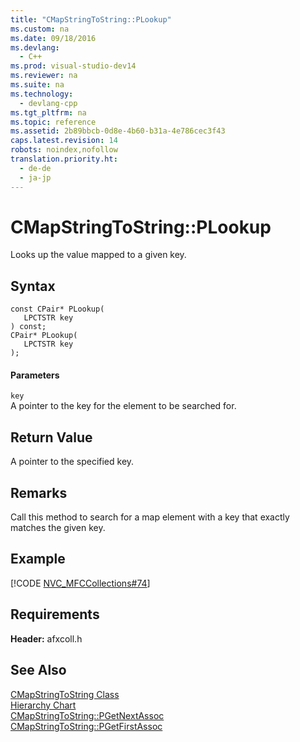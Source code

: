 ```yaml
---
title: "CMapStringToString::PLookup"
ms.custom: na
ms.date: 09/18/2016
ms.devlang: 
  - C++
ms.prod: visual-studio-dev14
ms.reviewer: na
ms.suite: na
ms.technology: 
  - devlang-cpp
ms.tgt_pltfrm: na
ms.topic: reference
ms.assetid: 2b89bbcb-0d8e-4b60-b31a-4e786cec3f43
caps.latest.revision: 14
robots: noindex,nofollow
translation.priority.ht: 
  - de-de
  - ja-jp
---
```

# CMapStringToString::PLookup
Looks up the value mapped to a given key.  
  
## Syntax  
  
```  
const CPair* PLookup(  
   LPCTSTR key  
) const;  
CPair* PLookup(  
   LPCTSTR key  
);  
```  
  
#### Parameters  
 `key`  
 A pointer to the key for the element to be searched for.  
  
## Return Value  
 A pointer to the specified key.  
  
## Remarks  
 Call this method to search for a map element with a key that exactly matches the given key.  
  
## Example  
 [!CODE [NVC_MFCCollections#74](../CodeSnippet/VS_Snippets_Cpp/NVC_MFCCollections#74)]  
  
## Requirements  
 **Header:** afxcoll.h  
  
## See Also  
 [CMapStringToString Class](../vs140/CMapStringToString-Class.md)   
 [Hierarchy Chart](../vs140/Hierarchy-Chart.md)   
 [CMapStringToString::PGetNextAssoc](../vs140/CMapStringToString--PGetNextAssoc.md)   
 [CMapStringToString::PGetFirstAssoc](../vs140/CMapStringToString--PGetFirstAssoc.md)